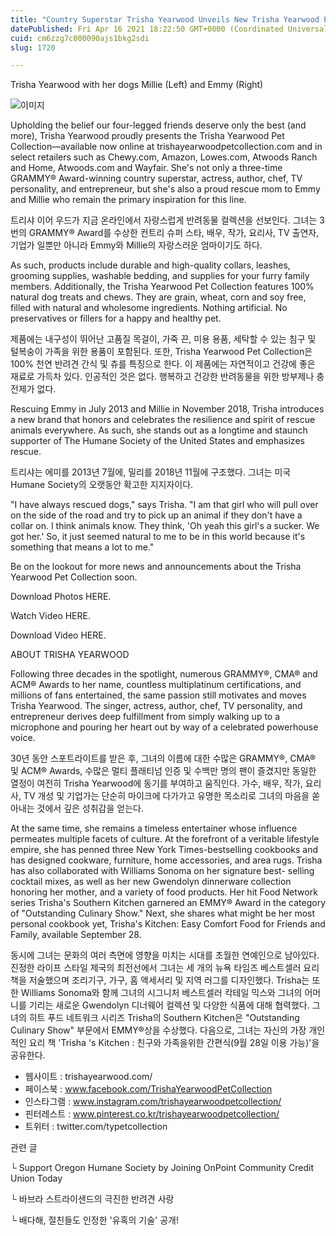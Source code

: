 ```yaml
---
title: "Country Superstar Trisha Yearwood Unveils New Trisha Yearwood Pet Collection"
datePublished: Fri Apr 16 2021 18:22:50 GMT+0000 (Coordinated Universal Time)
cuid: cm6zzg7c000090ajs1bkg2sdi
slug: 1720

---
```



Trisha Yearwood with her dogs Millie (Left) and Emmy (Right)

![이미지](https://cdn.hashnode.com/res/hashnode/image/upload/v1739248161104/b8dcb77b-aea8-4b08-94e8-ccb3c724a1df.jpeg)

Upholding the belief our four-legged friends deserve only the best (and more), Trisha Yearwood proudly presents the Trisha Yearwood Pet Collection—available now online at trishayearwoodpetcollection.com and in select retailers such as Chewy.com, Amazon, Lowes.com, Atwoods Ranch and Home, Atwoods.com and Wayfair. She's not only a three-time GRAMMY® Award-winning country superstar, actress, author, chef, TV personality, and entrepreneur, but she's also a proud rescue mom to Emmy and Millie who remain the primary inspiration for this line.

트리샤 이어 우드가 지금 온라인에서 자랑스럽게 반려동물 컬렉션을 선보인다. 그녀는 3번의 GRAMMY® Award를 수상한 컨트리 슈퍼 스타, 배우, 작가, 요리사, TV 출연자, 기업가 일뿐만 아니라 Emmy와 Millie의 자랑스러운 엄마이기도 하다.

As such, products include durable and high-quality collars, leashes, grooming supplies, washable bedding, and supplies for your furry family members. Additionally, the Trisha Yearwood Pet Collection features 100% natural dog treats and chews. They are grain, wheat, corn and soy free, filled with natural and wholesome ingredients. Nothing artificial. No preservatives or fillers for a happy and healthy pet.

제품에는 내구성이 뛰어난 고품질 목걸이, 가죽 끈, 미용 용품, 세탁할 수 있는 침구 및 털복숭이 가족을 위한 용품이 포함된다. 또한, Trisha Yearwood Pet Collection은 100% 천연 반려견 간식 및 츄를 특징으로 한다. 이 제품에는 자연적이고 건강에 좋은 재료로 가득차 있다. 인공적인 것은 없다. 행복하고 건강한 반려동물을 위한 방부제나 충전제가 없다.

Rescuing Emmy in July 2013 and Millie in November 2018, Trisha introduces a new brand that honors and celebrates the resilience and spirit of rescue animals everywhere. As such, she stands out as a longtime and staunch supporter of The Humane Society of the United States and emphasizes rescue.

트리샤는 에미를 2013년 7월에, 밀리를 2018년 11월에 구조했다. 그녀는 미국 Humane Society의 오랫동안 확고한 지지자이다.

"I have always rescued dogs," says Trisha. "I am that girl who will pull over on the side of the road and try to pick up an animal if they don't have a collar on. I think animals know. They think, 'Oh yeah this girl's a sucker. We got her.' So, it just seemed natural to me to be in this world because it's something that means a lot to me."

Be on the lookout for more news and announcements about the Trisha Yearwood Pet Collection soon.

Download Photos HERE.

Watch Video HERE.

Download Video HERE.

ABOUT TRISHA YEARWOOD

Following three decades in the spotlight, numerous GRAMMY®, CMA® and ACM® Awards to her name, countless multiplatinum certifications, and millions of fans entertained, the same passion still motivates and moves Trisha Yearwood. The singer, actress, author, chef, TV personality, and entrepreneur derives deep fulfillment from simply walking up to a microphone and pouring her heart out by way of a celebrated powerhouse voice.

30년 동안 스포트라이트를 받은 후, 그녀의 이름에 대한 수많은 GRAMMY®, CMA® 및 ACM® Awards, 수많은 멀티 플래티넘 인증 및 수백만 명의 팬이 즐겼지만 동일한 열정이 여전히 Trisha Yearwood에 동기를 부여하고 움직인다. 가수, 배우, 작가, 요리사, TV 개성 및 기업가는 단순히 마이크에 다가가고 유명한 목소리로 그녀의 마음을 쏟아내는 것에서 깊은 성취감을 얻는다.

At the same time, she remains a timeless entertainer whose influence permeates multiple facets of culture. At the forefront of a veritable lifestyle empire, she has penned three New York Times-bestselling cookbooks and has designed cookware, furniture, home accessories, and area rugs. Trisha has also collaborated with Williams Sonoma on her signature best- selling cocktail mixes, as well as her new Gwendolyn dinnerware collection honoring her mother, and a variety of food products. Her hit Food Network series Trisha's Southern Kitchen garnered an EMMY® Award in the category of "Outstanding Culinary Show." Next, she shares what might be her most personal cookbook yet, Trisha's Kitchen: Easy Comfort Food for Friends and Family, available September 28.

동시에 그녀는 문화의 여러 측면에 영향을 미치는 시대를 초월한 연예인으로 남아있다. 진정한 라이프 스타일 제국의 최전선에서 그녀는 세 개의 뉴욕 타임즈 베스트셀러 요리 책을 저술했으며 조리기구, 가구, 홈 액세서리 및 지역 러그를 디자인했다. Trisha는 또한 Williams Sonoma와 함께 그녀의 시그니처 베스트셀러 칵테일 믹스와 그녀의 어머니를 기리는 새로운 Gwendolyn 디너웨어 컬렉션 및 다양한 식품에 대해 협력했다. 그녀의 히트 푸드 네트워크 시리즈 Trisha의 Southern Kitchen은 "Outstanding Culinary Show" 부문에서 EMMY®상을 수상했다. 다음으로, 그녀는 자신의 가장 개인적인 요리 책 'Trisha 's Kitchen : 친구와 가족을위한 간편식(9월 28일 이용 가능)'을 공유한다.

- 웹사이트 : trishayearwood.com/
- 페이스북 : www.facebook.com/TrishaYearwoodPetCollection
- 인스타그램 : www.instagram.com/trishayearwoodpetcollection/
- 핀터레스트 : www.pinterest.co.kr/trishayearwoodpetcollection/
- 트위터 : twitter.com/typetcollection

관련 글

└ Support Oregon Humane Society by Joining OnPoint Community Credit Union Today

└ 바브라 스트라이샌드의 극진한 반려견 사랑

└ 배다해, 절친들도 인정한 '유혹의 기술' 공개!